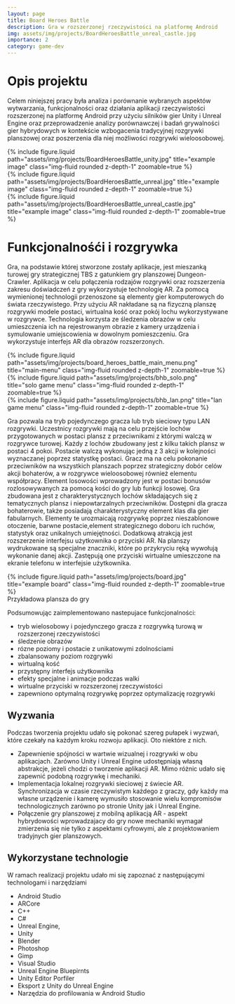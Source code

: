 ```yaml
---
layout: page
title: Board Heroes Battle
description: Gra w rozszerzonej rzeczywistości na platformę Android
img: assets/img/projects/BoardHeroesBattle_unreal_castle.jpg
importance: 2
category: game-dev
---
```


# Opis projektu

Celem niniejszej pracy była analiza i porównanie wybranych aspektów wytwarzania, funkcjonalności oraz działania aplikacji rzeczywistości rozszerzonej na platformę Android przy użyciu silników gier Unity i Unreal Engine oraz przeprowadzenie analizy porównawczej i badań grywalności gier hybrydowych w kontekście wzbogacenia tradycyjnej rozgrywki planszowej oraz poszerzenia
dla niej możliwości rozgrywki wieloosobowej.

<div class="row">
    <div class="col-sm mt-3 mt-md-0">
        {% include figure.liquid path="assets/img/projects/BoardHeroesBattle_unity.jpg" title="example image" class="img-fluid rounded z-depth-1" zoomable=true %}
    </div>
    <div class="col-sm mt-3 mt-md-0">
        {% include figure.liquid  path="assets/img/projects/BoardHeroesBattle_unreal.jpg" title="example image" class="img-fluid rounded z-depth-1" zoomable=true %}
    </div>
    <div class="col-sm mt-3 mt-md-0">
        {% include figure.liquid path="assets/img/projects/BoardHeroesBattle_unreal_castle.jpg" title="example image" class="img-fluid rounded z-depth-1" zoomable=true %}
    </div>
</div>

# Funkcjonalnośći i rozgrywka

Gra, na podstawie której stworzone zostały aplikacje, jest mieszanką turowej gry strategicznej
TBS z gatunkiem gry planszowej Dungeon-Crawler. Aplikacja w celu połączenia
rodzajów rozgrywki oraz rozszerzenia zakresu doświadczeń z gry wykorzystuje technologię AR. Za pomocą wymienionej technologii przenoszone są elementy gier komputerowych do świata rzeczywistego. Przy użyciu AR nakładane są na fizyczną planszę rozgrywki
modele postaci, wirtualna kość oraz pokój lochu wykorzystywane w rozgrywce. Technologia korzysta ze śledzenia obrazów w celu umieszczenia ich na rejestrowanym obrazie z kamery urządzenia i symulowanie umiejscowienia w dowolnym pomieszczeniu. Gra wykorzystuje interfejs AR dla obrazów rozszerzonych.

<div class="row">
    <div class="col-sm mt-3 mt-md-0">
        {% include figure.liquid path="assets/img/projects/board_heroes_battle_main_menu.png" title="main-menu" class="img-fluid rounded z-depth-1" zoomable=true %}
    </div>
     <div class="col-sm mt-3 mt-md-0">
        {% include figure.liquid  path="assets/img/projects/bhb_solo.png" title="solo game menu" class="img-fluid rounded z-depth-1" zoomable=true %}
    </div>
    <div class="col-sm mt-3 mt-md-0">
        {% include figure.liquid path="assets/img/projects/bhb_lan.png" title="lan game menu" class="img-fluid rounded z-depth-1" zoomable=true %}
    </div>
</div>

Gra pozwala na tryb pojedynczego gracza lub tryb sieciowy typu LAN rozgrywki. Uczestnicy rozgrywki mają na celu przejście lochów przygotowanych w postaci plansz z
przeciwnikami z którymi walczą w rozgrywce turowej. Każdy z lochów zbudowany jest z kilku takich
plansz w postaci 4 pokoi. Postacie walczą wykonując jedną z 3 akcji w kolejności wyznaczanej
poprzez statystkę postaci. Gracz ma na celu pokonanie przeciwników na wszystkich planszach poprzez strategiczny dobór celów akcji bohaterów, a w rozgrywce wieloosobowej
również elementu współpracy. Element losowości wprowadzony jest w postaci bonusów rozlosowywanych za pomocą kości do gry lub funkcji losowej.
Gra zbudowana jest z charakterystycznych lochów składających się z tematycznych plansz
i niepowtarzalnych przeciwników. Dostępni dla gracza bohaterowie, także posiadają charakterystyczny element klas dla gier fabularnych. Elementy te urozmaicają rozgrywkę poprzez nieszablonowe otoczenie, barwne postacie,element strategicznego doboru ich ruchów, statystyk oraz
unikalnych umiejętności.
Dodatkową atrakcją jest rozszerzenie interfejsu użytkownika o przyciski AR. Na planszy wydrukowane są specjalne znaczniki, które po przykryciu ręką wywołują wykonanie danej akcji. Zastępują one przyciski wirtualne umieszczone na ekranie telefonu w interfejsie użytkownika.

<div class="row justify-content-sm-center">
    <div class="col-sm-8 mt-3 mt-md-0">
        {% include figure.liquid path="assets/img/projects/board.jpg" title="example board" class="img-fluid rounded z-depth-1" zoomable=true %}
    </div>
</div>
<div class="caption">
    Przykładowa plansza do gry
</div>

Podsumowując zaimplementowano nastepujace funkcjonalności:

- tryb wielosobowy i pojedynczego gracza z rozgrywką turową w rozszerzonej rzeczywistości
- śledzenie obrazów
- rózne poziomy i postacie z unikatowymi zdolnościami
- zbalansowany poziom rozgrywki
- wirtualną kość
- przystępny interfejs użytkownika
- efekty specjalne i animacje podczas walki
- wirtualne przyciski w rozszerzonej rzeczywistości
- zapewniono optymalną rozgrywkę poprzez optymalizację rozgrywki

## Wyzwania

Podczas tworzenia projektu udało się pokonać szereg pułapek i wyzwań, które czekały na każdym kroku rozwoju aplikacji. Oto niektóre z nich.

- Zapewnienie spójności w wartwie wizualnej i rozgrywki w obu aplikacjach. Zarówno Unity i Unreal Engine udostępniają własną abstrakcje, jeżeli chodzi o tworzenie aplikacji AR. Mimo różnic udało się zapewnić podobną rozgrywkę i mechaniki.
- Implementacja lokalnej rozgrywki sieciowej z świecie AR. Synchronizacja w czasie rzeczywistym każdego z graczy, gdy każdy ma własne urządzenie i kamerę wymusiło stosowanie wielu kompromisów technologicznych zarówno po stronie Unity jak i Unreal Engine.
- Połączenie gry planszowej z mobilną aplikacją AR - aspekt hybrydowości wprowadzajacy do gry nowe mechaniki wymagał zmierzenia się nie tylko z aspektami cyfrowymi, ale z projektowaniem tradyjnych gier planszowych.

## Wykorzystane technologie

W ramach realizacji projektu udało mi się zapoznać z następującymi technologami i narzędziami

- Android Studio
- ARCore
- C++
- C#
- Unreal Engine,
- Unity
- Blender
- Photoshop
- Gimp
- Visual Studio
- Unreal Engine Bluepirnts
- Unity Editor Porfiler
- Eksport z Unity do Unreal Engine
- Narzędzia do profilowania w Android Studio

